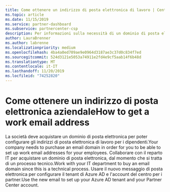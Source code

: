 ```yaml
---
title: Come ottenere un indirizzo di posta elettronica di lavoro | Centro per i partner
ms.topic: article
ms.date: 11/15/2019
ms.service: partner-dashboard
ms.subservice: partnercenter-csp
description: Per informazioni sulla necessità di un dominio di posta elettronica, è possibile configurare un account di Azure AD nel centro per i partner. Scopri anche come acquistare un dominio di posta elettronica.
author: LauraBrenner
ms.author: labrenne
ms.localizationpriority: medium
ms.openlocfilehash: 4ba4a0ed709ae9e0964d3187ae3c37d0c834f7ed
ms.sourcegitcommit: 524d3121e5053a74911e2fd4e9cf5aab14f6b48d
ms.translationtype: MT
ms.contentlocale: it-IT
ms.lasthandoff: 11/20/2019
ms.locfileid: "74252820"
---
```

# <a name="how-to-get-a-work-email-address"></a><span data-ttu-id="888d7-104">Come ottenere un indirizzo di posta elettronica aziendale</span><span class="sxs-lookup"><span data-stu-id="888d7-104">How to get a work email address</span></span>

<span data-ttu-id="888d7-105">La società deve acquistare un dominio di posta elettronica per poter configurare gli indirizzi di posta elettronica di lavoro per i dipendenti.</span><span class="sxs-lookup"><span data-stu-id="888d7-105">Your company needs to purchase an email domain in order for you to be able to set up work email addresses for your employees.</span></span> <span data-ttu-id="888d7-106">Collaborare con il reparto IT per acquistare un dominio di posta elettronica, dal momento che si tratta di un processo tecnico.</span><span class="sxs-lookup"><span data-stu-id="888d7-106">Work with your IT department to buy an email domain since this is a technical process.</span></span> <span data-ttu-id="888d7-107">Usare il nuovo messaggio di posta elettronica per configurare il tenant di Azure AD e l'account del centro per i partner.</span><span class="sxs-lookup"><span data-stu-id="888d7-107">Use the new email to set up your Azure AD tenant and your Partner Center account.</span></span>
